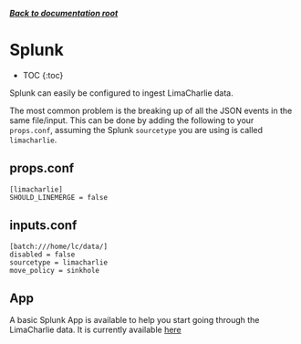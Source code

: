 ***[Back to documentation root](README.md)***

# Splunk

* TOC
{:toc}

Splunk can easily be configured to ingest LimaCharlie data.

The most common problem is the breaking up of all the JSON events in the same file/input.
This can be done by adding the following to your `props.conf`, assuming the Splunk `sourcetype` you are using is called `limacharlie`.

## props.conf
```
[limacharlie]
SHOULD_LINEMERGE = false
```

## inputs.conf
```
[batch:///home/lc/data/]
disabled = false
sourcetype = limacharlie
move_policy = sinkhole
```

## App
A basic Splunk App is available to help you start going through the LimaCharlie data. 
It is currently available [here](https://lcio.nyc3.digitaloceanspaces.com/lce.spl)
